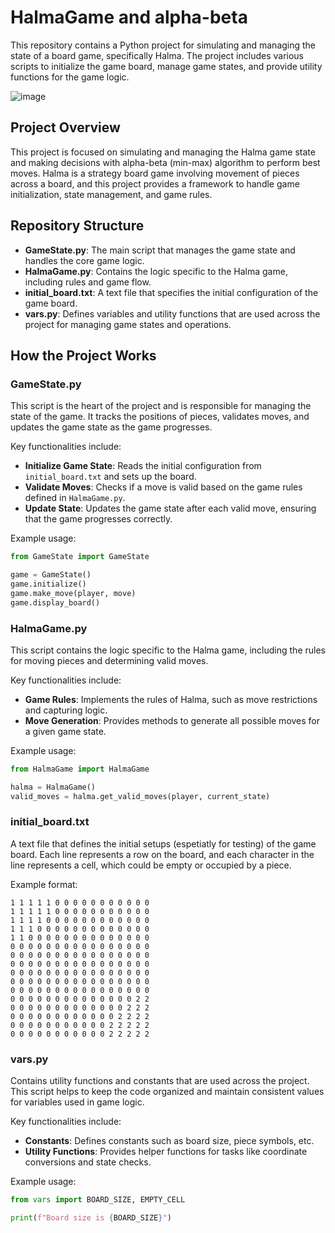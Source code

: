 # HalmaGame and alpha-beta

This repository contains a Python project for simulating and managing the state of a board game, specifically Halma. The project includes various scripts to initialize the game board, manage game states, and provide utility functions for the game logic.

![image](https://github.com/user-attachments/assets/d6e2c5f4-29d5-4d90-bb2b-ca2555cb0cf5)

## Project Overview

This project is focused on simulating and managing the Halma game state and making decisions with alpha-beta (min-max) algorithm to perform best moves. Halma is a strategy board game involving movement of pieces across a board, and this project provides a framework to handle game initialization, state management, and game rules.

## Repository Structure

- **GameState.py**: The main script that manages the game state and handles the core game logic.
- **HalmaGame.py**: Contains the logic specific to the Halma game, including rules and game flow.
- **initial_board.txt**: A text file that specifies the initial configuration of the game board.
- **vars.py**: Defines variables and utility functions that are used across the project for managing game states and operations.

## How the Project Works

### GameState.py

This script is the heart of the project and is responsible for managing the state of the game. It tracks the positions of pieces, validates moves, and updates the game state as the game progresses.

Key functionalities include:
- **Initialize Game State**: Reads the initial configuration from `initial_board.txt` and sets up the board.
- **Validate Moves**: Checks if a move is valid based on the game rules defined in `HalmaGame.py`.
- **Update State**: Updates the game state after each valid move, ensuring that the game progresses correctly.

Example usage:
```python
from GameState import GameState

game = GameState()
game.initialize()
game.make_move(player, move)
game.display_board()
```

### HalmaGame.py

This script contains the logic specific to the Halma game, including the rules for moving pieces and determining valid moves.

Key functionalities include:
- **Game Rules**: Implements the rules of Halma, such as move restrictions and capturing logic.
- **Move Generation**: Provides methods to generate all possible moves for a given game state.

Example usage:
```python
from HalmaGame import HalmaGame

halma = HalmaGame()
valid_moves = halma.get_valid_moves(player, current_state)
```

### initial_board.txt

A text file that defines the initial setups (espetiatly for testing) of the game board. Each line represents a row on the board, and each character in the line represents a cell, which could be empty or occupied by a piece.

Example format:
```
1 1 1 1 1 0 0 0 0 0 0 0 0 0 0 0
1 1 1 1 1 0 0 0 0 0 0 0 0 0 0 0
1 1 1 1 0 0 0 0 0 0 0 0 0 0 0 0
1 1 1 0 0 0 0 0 0 0 0 0 0 0 0 0
1 1 0 0 0 0 0 0 0 0 0 0 0 0 0 0
0 0 0 0 0 0 0 0 0 0 0 0 0 0 0 0
0 0 0 0 0 0 0 0 0 0 0 0 0 0 0 0
0 0 0 0 0 0 0 0 0 0 0 0 0 0 0 0
0 0 0 0 0 0 0 0 0 0 0 0 0 0 0 0
0 0 0 0 0 0 0 0 0 0 0 0 0 0 0 0
0 0 0 0 0 0 0 0 0 0 0 0 0 0 0 0
0 0 0 0 0 0 0 0 0 0 0 0 0 0 2 2
0 0 0 0 0 0 0 0 0 0 0 0 0 2 2 2
0 0 0 0 0 0 0 0 0 0 0 0 2 2 2 2
0 0 0 0 0 0 0 0 0 0 0 2 2 2 2 2
0 0 0 0 0 0 0 0 0 0 0 2 2 2 2 2
```

### vars.py

Contains utility functions and constants that are used across the project. This script helps to keep the code organized and maintain consistent values for variables used in game logic.

Key functionalities include:
- **Constants**: Defines constants such as board size, piece symbols, etc.
- **Utility Functions**: Provides helper functions for tasks like coordinate conversions and state checks.

Example usage:
```python
from vars import BOARD_SIZE, EMPTY_CELL

print(f"Board size is {BOARD_SIZE}")
```
